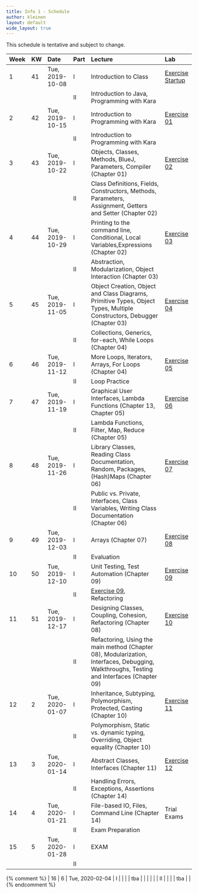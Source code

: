 ```yaml
---
title: Info 1 - Schedule
author: kleinen
layout: default
wide_layout: true
---
```



This schedule is tentative and subject to change.


| Week | KW | Date            | Part | Lecture                                                                                                                                        | Lab                                     |
|:-----|:---|:----------------|:-----|:-----------------------------------------------------------------------------------------------------------------------------------------------|:----------------------------------------|
| 1    | 41 | Tue, 2019-10-08 | I    | Introduction to Class                                                                                                                          | [Exercise Startup](../labs/exercise-00) |
|      |    |                 | II   | Introduction to Java, Programming with Kara                                                                                                    |                                         |
| 2    | 42 | Tue, 2019-10-15 | I    | Introduction to Programming with Kara                                                                                                          | [Exercise 01](../labs/exercise-01)      |
|      |    |                 | II   | Introduction to Programming with Kara                                                                                                          |                                         |
| 3    | 43 | Tue, 2019-10-22 | I    | Objects, Classes, Methods, BlueJ, Parameters, Compiler (Chapter 01)                                                                            | [Exercise 02](../labs/exercise-02)      |
|      |    |                 | II   | Class Definitions, Fields, Constructors, Methods, Parameters, Assignment, Getters and Setter (Chapter 02)                                      |                                         |
| 4    | 44 | Tue, 2019-10-29 | I    | Printing to the command line, Conditional, Local Variables,Expressions (Chapter 02)                                                            | [Exercise 03](../labs/exercise-03)      |
|      |    |                 | II   | Abstraction, Modularization, Object Interaction (Chapter 03)                                                                                   |                                         |
| 5    | 45 | Tue, 2019-11-05 | I    | Object Creation, Object and Class Diagrams, Primitive Types, Object Types, Multiple Constructors, Debugger (Chapter 03)                        | [Exercise 04](../labs/exercise-04)      |
|      |    |                 | II   | Collections, Generics, for-each, While Loops   (Chapter 04)                                                                                    |                                         |
| 6    | 46 | Tue, 2019-11-12 | I    | More Loops, Iterators, Arrays, For Loops  (Chapter 04)                                                                                         | [Exercise 05](../labs/exercise-05)      |
|      |    |                 | II   | Loop Practice                                                                                                                                  |                                         |
| 7    | 47 | Tue, 2019-11-19 | I    | Graphical User Interfaces, Lambda Functions (Chapter 13, Chapter 05)                                                                           | [Exercise 06](../labs/exercise-06)      |
|      |    |                 | II   | Lambda Functions, Filter, Map, Reduce   (Chapter 05)                                                                                           |                                         |
| 8    | 48 | Tue, 2019-11-26 | I    | Library Classes, Reading Class Documentation, Random, Packages, (Hash)Maps (Chapter 06)                                                        | [Exercise 07](../labs/exercise-07)      |
|      |    |                 | II   | Public vs. Private, Interfaces, Class Variables, Writing Class Documentation  (Chapter 06)                                                     |                                         |
| 9    | 49 | Tue, 2019-12-03 | I    | Arrays (Chapter 07)                                                                                                                            | [Exercise 08](../labs/exercise-08)      |
|      |    |                 | II   | Evaluation                                                                                                                                     |                                         |
| 10   | 50 | Tue, 2019-12-10 | I    | Unit Testing, Test Automation (Chapter 09)                                                                                                     | [Exercise 09](../labs/exercise-09)      |
|      |    |                 | II   | [Exercise 09](../labs/exercise-09), Refactoring                                                                                                |                                         |
| 11   | 51 | Tue, 2019-12-17 | I    | Designing Classes, Coupling, Cohesion, Refactoring     (Chapter 08)                                                                            | [Exercise 10](../labs/exercise-10)      |
|      |    |                 | II   | Refactoring, Using the main method    (Chapter 08), Modularization, Interfaces, Debugging, Walkthroughs,  Testing and Interfaces  (Chapter 09) |                                         |
| 12   | 2  | Tue, 2020-01-07 | I    | Inheritance, Subtyping, Polymorphism, Protected, Casting (Chapter 10)                                                                          | [Exercise 11](../labs/exercise-11)      |
|      |    |                 | II   | Polymorphism, Static vs. dynamic typing, Overriding, Object equality  (Chapter 10)                                                             |                                         |
| 13   | 3  | Tue, 2020-01-14 | I    | Abstract Classes, Interfaces  (Chapter 11)                                                                                                     | [Exercise 12](../labs/exercise-12)      |
|      |    |                 | II   | Handling Errors, Exceptions, Assertions   (Chapter 14)                                                                                         |                                         |
| 14   | 4  | Tue, 2020-01-21 | I    | File-based IO, Files, Command Line   (Chapter 14)                                                                                              | Trial Exams                             |
|      |    |                 | II   | Exam Preparation                                                                                                                               |                                         |
| 15   | 5  | Tue, 2020-01-28 | I    | EXAM                                                                                                                                           |                                         |
|      |    |                 | II   |                                                                                                                                                |                                         |
{% comment %}
| 16   | 6  | Tue, 2020-02-04 | I    |                                                                                                             |         | | tba  |                                |
|      |    |                 | II   |                                                                                                             |         | | tba  |                                |
{% endcomment %}
